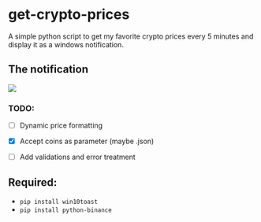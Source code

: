 # get-crypto-prices
A simple python script to get my favorite crypto prices every 5 minutes and display it as a windows notification.

## The notification
<img src="https://github.com/LucasMonir/Arduino-personal-projects/blob/master/prices.png?raw=true"></img>

### TODO:
* [ ] Dynamic price formatting
* [x] Accept coins as parameter (maybe .json) 
* [ ] Add validations and error treatment


## Required:
* ```pip install win10toast```
* ```pip install python-binance```
